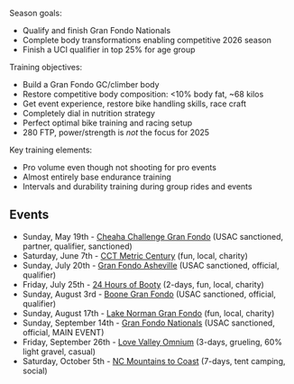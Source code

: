 Season goals:

- Qualify and finish Gran Fondo Nationals
- Complete body transformations enabling competitive 2026 season
- Finish a UCI qualifier in top 25% for age group

Training objectives:

- Build a Gran Fondo GC/climber body
- Restore competitive body composition: <10% body fat, ~68 kilos
- Get event experience, restore bike handling skills, race craft
- Completely dial in nutrition strategy
- Perfect optimal bike training and racing setup
- 280 FTP, power/strength is *not* the focus for 2025

Key training elements:

- Pro volume even though not shooting for pro events
- Almost entirely base endurance training
- Intervals and durability training during group rides and events

## Events

- Sunday, May 19th - [Cheaha Challenge Gran Fondo](https://www.cheahachallenge.com/) (USAC sanctioned, partner, qualifier, sanctioned)
- Saturday, June 7th - [CCT Metric Century](https://raceroster.com/events/2025/99053/cct) (fun, local, charity)
- Sunday, July 20th - [Gran Fondo Asheville](https://www.granfondonationalseries.com/gran-fondo-asheville/) (USAC sanctioned, official, qualifier)
- Friday, July 25th - [24 Hours of Booty](https://24foundation.org/24-hours-of-booty/) (2-days, fun, local, charity)
- Sunday, August 3rd - [Boone Gran Fondo](https://www.granfondonationalseries.com/gran-fondo-boone/) (USAC sanctioned, official, qualifier)
- Sunday, August 17th - [Lake Norman Gran Fondo](https://lakenormanfondo.com/) (fun, local, charity)
- Sunday, September 14th - [Gran Fondo Nationals](https://www.granfondonationalseries.com/gran-fondo-maryland/) (USAC sanctioned, official, MAIN EVENT)
- Friday, September 26th -  [Love Valley Omnium](https://www.lovevalleyroubaix.com/) (3-days, grueling, 60% light gravel, casual)
- Saturday, October 5th -  [NC Mountains to Coast](https://ncsports.org/event/cyclenc_mountainstocoast_ride/) (7-days, tent camping, social)